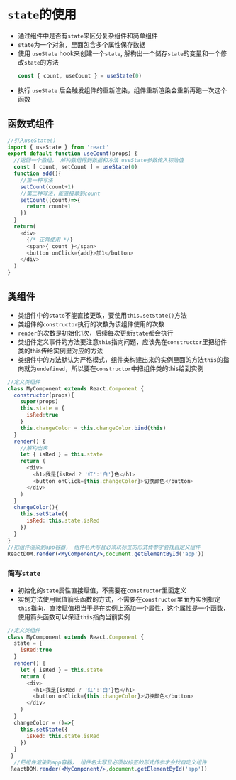 # `state`的使用
* 通过组件中是否有`state`来区分复杂组件和简单组件
* `state`为一个对象，里面包含多个属性保存数据
* 使用 `useState` hook来创建一个`state`, 解构出一个储存`state`的变量和一个修改`state`的方法
  ```ts
  const { count, useCount } = useState(0)
  ```
* 执行 `useState` 后会触发组件的重新渲染，组件重新渲染会重新再跑一次这个函数

## 函数式组件
```js
//引入useState()
import { useState } from 'react'
export default function useCount(props) {
  //返回一个数组， 解构数组得到数据和方法 useState参数传入初始值
  const [ count, setCount ] = useState(0)
  function add(){
    //第一种写法
    setCount(count+1)
    //第二种写法，能直接拿到count
    setCount((count)=>{
      return count+1
    })
  }
  return(
    <div>
      {/* 正常使用 */}
      <span>{ count }</span>
      <button onClick={add}>加1</button>
    </div>
  )
}
```

## 类组件
* 类组件中的`state`不能直接更改，要使用`this.setState()`方法
* 类组件的`constructor`执行的次数为该组件使用的次数
* `render`的次数是初始化1次，后续每次更新`state`都会执行
* 类组件定义事件的方法要注意`this`指向问题，应该先在`constructor`里把组件类的this传给实例里对应的方法
* 类组件中的方法默认为严格模式，组件类构建出来的实例里面的方法`this`的指向就为`undefined`，所以要在`constructor`中把组件类的this给到实例

```jsx
//定义类组件
class MyComponent extends React.Component {
  constructor(props){
    super(props)
    this.state = {
      isRed:true
    }
    this.changeColor = this.changeColor.bind(this)
  }
  render() {
    //解构出来
    let { isRed } = this.state
    return (
      <div>
        <h1>我是{isRed ? '红':'白'}色</h1>
        <button onClick={this.changeColor}>切换颜色</button>
      </div>
    )  
  }
  changeColor(){
    this.setState({
      isRed:!this.state.isRed
    })
  } 
}
//把组件渲染到app容器， 组件名大写且必须以标签的形式传参才会找自定义组件
ReactDOM.render(<MyComponent/>,document.getElementById('app'))

```
### 简写`state`
* 初始化的`state`属性直接赋值，不需要在`constructor`里面定义
* 实例方法使用赋值箭头函数的方式，不需要在`constructor`里面为实例指定`this`指向，直接赋值相当于是在实例上添加一个属性，这个属性是一个函数，使用箭头函数可以保证`this`指向当前实例
```jsx
//定义类组件
class MyComponent extends React.Component {
  state = {
    isRed:true
  }
  render() {
    let { isRed } = this.state
    return (
      <div>
        <h1>我是{isRed ? '红':'白'}色</h1>
        <button onClick={this.changeColor}>切换颜色</button>
      </div>
    )  
  }
  changeColor = ()=>{
    this.setState({
      isRed:!this.state.isRed
    })
  }
 }
  //把组件渲染到app容器， 组件名大写且必须以标签的形式传参才会找自定义组件
 ReactDOM.render(<MyComponent/>,document.getElementById('app'))
```

